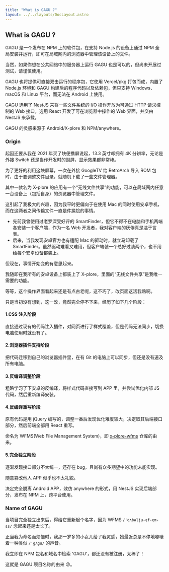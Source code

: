 ```yaml
---
title: "What is GAGU ?"
layout: ../../layouts/DocLayout.astro
---
```


## What is GAGU ?

GAGU 是一个发布在 NPM 上的软件包，在支持 Node.js 的设备上通过 NPM 全局安装并运行，即可在局域网内的浏览器中管理该设备上的文件。

当然，如果你想在公共网络中的服务器上运行 GAGU 也是可以的，但尚未开展过测试，请谨慎使用。

GAGU 也将提供可直接双击运行的程序包，它使用 Vercel/pkg 打包而成，内置了 Node.js 环境和 GAGU 构建后的程序代码以及依赖包，但只支持 Windows、macOS 和 Linux 平台，而无法在 Android 上使用。

GAGU 选用了 NestJS 来将一些文件系统的 I/O 操作开放为可通过 HTTP 请求控制的 Web 接口，选用 React 开发了可在浏览器中操作的 Web 界面，并交由 NestJS 来承载。

GAGU 的灵感来源于 Android/X-plore 和 NPM/anywhere。

### Origin

起因还要从我在 2021 年买了块便携屏说起，13.3 英寸却拥有 4K 分辨率，无论是外接 Switch 还是当作开发时的副屏，显示效果都非常棒。

为了更好的利用这块屏幕，一次在外接 GoogleTV 给 RetroArch 导入 ROM 包时，由于要调整文件目录，就随机下载了一些文件管理器。

其中一款名为 X-plore 的应用有一个“无线文件共享”的功能，可以在局域网内任意一台设备上（包括自身）的浏览器中管理文件。

这引起了我极大的兴趣，因为我平时更偏向于在使用 Mac 的同时使用安卓手机，而在这两者之间传输文件一直是件尴尬的事情。

- 先前我曾使用过老罗深受好评的 SmartFinder，但它不得不在电脑和手机两端各安装一个客户端，作为一名 Web 开发者，我对客户端的厌倦真是溢于言表。
- 后来，当我发现安卓官方也有适配 Mac 的驱动时，就立马卸载了 SmartFinder。虽然驱动难看又难用，但客户端装一个总好过装两个，也不用给每个安卓设备都装上。

但现在，事情开始变的有意思起来。

我随即在我所有的安卓设备上都装上了 X-plore，里面的“无线文件共享”是我唯一需要的功能。

等等，这个操作界面看起来还是有点古老呢，这不巧了，改页面这活我熟啊。

只是当初没有想到，这一改，竟然完全停不下来，经历了如下几个阶段：

#### 1.CSS 注入阶段

直接通过现有的代码注入插件，对网页进行了样式覆盖，但是代码无法同步，切换电脑使用时就没有了。

#### 2.浏览器插件支持阶段

把代码迁移到自己的浏览器插件里，在有 Git 的电脑上可以同步，但还是没有遍及所有电脑。

#### 3.反编译调整阶段

粗略学习了下安卓的反编译，将样式代码直接写到 APP 里，并尝试优化内部 JS 代码，然后重新编译安装。

#### 4.反编译重写阶段

原有代码是用 jQuery 编写的，调整一番后发现优化难度较大，决定取其后端接口部分，然后前端全部用 React 重写。

命名为 WFMS(Web File Management System)，即 [x-plore-wfms](https://github.com/chisw-archived/x-plore-wfms) 仓库的由来。

#### 5.完全独立阶段

逐渐发现接口部分不太统一，还存在 bug，且尚有众多期望中的功能未能实现。

随意篡改他人 APP 似乎也不太礼貌。

决定完全脱离 Android APP，效仿 anywhere 的形式，用 NestJS 实现后端部分，发布在 NPM 上，跨平台使用。


### Name of GAGU

当项目完全独立出来后，得给它重新起个名字，因为 WFMS `/ˈdʌbəlju-ɛf-ɛm-ɛs/` 念起来还是太长了。

正当我为命名而烦恼时，我那一岁多的小女儿给了我灵感，她最近总是不停地嘟囔着一种类似 `/'gʌgu/` 的声音。

我立即在 NPM 包名和域名中检索 'GAGU'，都还没有被注册，太棒了！

这就是 GAGU 项目名称的由来 😜。
